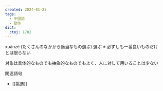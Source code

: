 ```yaml
---
created: 2024-01-23
tags:
  - 中国語
  - 動作
dict:
  ctoj: 1782
---
```

xuǎnzé
(たくさんのなかから適当なもの選ぶ) 選ぶ
※ 必ずしも一番良いものだけとは限らない

対象は具体的なものでも抽象的なものでもよく、人に対して用いることは少ない

関連語句
- [[挑选]]
